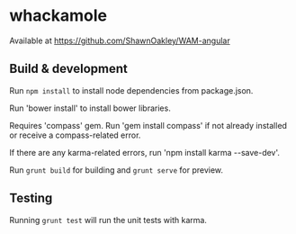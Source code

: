 # whackamole

Available at https://github.com/ShawnOakley/WAM-angular

## Build & development

Run `npm install` to install node dependencies from package.json.

Run 'bower install' to install bower libraries.

Requires 'compass' gem.  Run 'gem install compass' if not already installed or receive a compass-related error.

If there are any karma-related errors, run 'npm install karma  --save-dev'.

Run `grunt build` for building and `grunt serve` for preview.

## Testing

Running `grunt test` will run the unit tests with karma.
